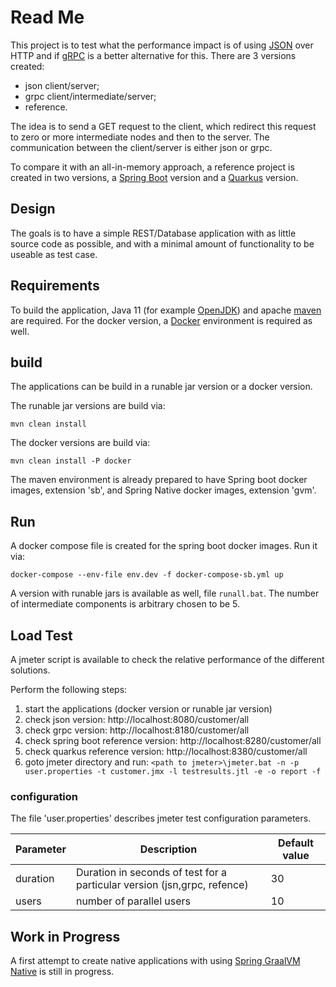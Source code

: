 # Read Me
This project is to test what the performance impact is of using [JSON](https://en.wikipedia.org/wiki/JSON) over HTTP 
and if [gRPC](https://grpc.io/) is a better alternative for this. There are 3 versions created:

- json client/server;
- grpc client/intermediate/server;
- reference.

The idea is to send a GET request to the client, which redirect this request to zero or more intermediate nodes and 
then to the server. The communication between the client/server is either json or grpc. 

To compare it with an all-in-memory approach, a reference project is created in two versions, 
a [Spring Boot](https://spring.io/projects/spring-boot) version and a [Quarkus](https://quarkus.io/) version.

## Design
The goals is to have a simple REST/Database application with as little source code as possible, 
and with a minimal amount of functionality to be useable as test case.

## Requirements
To build the application, Java 11 (for example [OpenJDK](https://openjdk.java.net/projects/jdk/11/)) and apache [maven](https://maven.apache.org/) are required.
For the docker version, a [Docker](https://www.docker.com/) environment is required as well.

## build
The applications can be build in a runable jar version or a docker version.

The runable jar versions are build via:

``mvn clean install``

The docker versions are build via:

``mvn clean install -P docker``

The maven environment is already prepared to have Spring boot docker images, extension 'sb', and Spring Native docker images, extension 'gvm'. 

## Run
A docker compose file is created for the spring boot docker images. Run it via:

``
docker-compose --env-file env.dev -f docker-compose-sb.yml up
``

A version with runable jars is available as well, file ``runall.bat``. The number of intermediate components is arbitrary
chosen to be 5.

## Load Test
A jmeter script is available to check the relative performance of the different solutions.

Perform the following steps:

1. start the applications (docker version or runable jar version)
1. check json version: http://localhost:8080/customer/all
1. check grpc version: http://localhost:8180/customer/all
1. check spring boot reference version: http://localhost:8280/customer/all
1. check quarkus reference version: http://localhost:8380/customer/all
1. goto jmeter directory and run:
``<path to jmeter>\jmeter.bat -n -p user.properties -t customer.jmx -l testresults.jtl -e -o report -f``

### configuration
The file 'user.properties' describes jmeter test configuration parameters.

| Parameter | Description | Default value |
| --------- | ----------- | ------------- |
| duration  | Duration in seconds of test for a particular version (jsn,grpc, refence) | 30
| users     | number of parallel users | 10

## Work in Progress
A first attempt to create native applications with using [Spring GraalVM Native](https://github.com/spring-projects-experimental/spring-graalvm-native) 
is still in progress.  